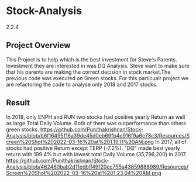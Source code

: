 # Stock-Analysis
2.2.4
## Project Overview
This Project is to help which is the best investment for Steve's Parents. Investment they are interested in was DQ Analysis. Steve want to make sure that his parents are making the correct decision in stock market.The previous code was executed on Green stocks. For this particualr project we are refactoring the  code to analyse only 2018 and 2017 stocks. 
## Result
In 2018, only ENPH and RUN two stocks had positive yearly Return as well as large Total Daily Volume. Both of them was outperformance than others green stocks.
https://github.com/Punithakrishnan/Stock-Analysis/blob/b6f16495f16a39de45d0eb69fb4e916f9a6c78c3/Resources/Screen%20Shot%202022-03-16%20at%201.19.11%20AM.png
In 2017, all of stocks had positive Return except TERP (-7.2%). "DQ" made best yearly return with 199.4% but with lowest total Daily Volume (35,796,200) in 2017.
https://github.com/Punithakrishnan/Stock-Analysis/blob/462460bab2d11edbff49f20cc755a43859888989/Resources/Screen%20Shot%202022-03-16%20at%201.23.04%20AM.png
